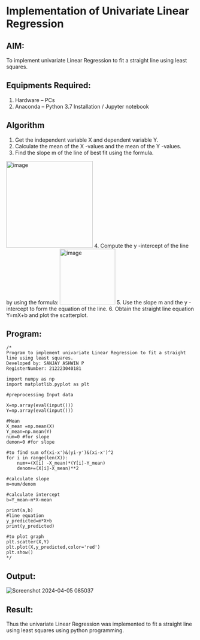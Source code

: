# Implementation of Univariate Linear Regression
## AIM:
To implement univariate Linear Regression to fit a straight line using least squares.

## Equipments Required:
1. Hardware – PCs
2. Anaconda – Python 3.7 Installation / Jupyter notebook

## Algorithm
1. Get the independent variable X and dependent variable Y.
2. Calculate the mean of the X -values and the mean of the Y -values.
3. Find the slope m of the line of best fit using the formula. 
<img width="231" alt="image" src="https://user-images.githubusercontent.com/93026020/192078527-b3b5ee3e-992f-46c4-865b-3b7ce4ac54ad.png">
4. Compute the y -intercept of the line by using the formula:
<img width="148" alt="image" src="https://user-images.githubusercontent.com/93026020/192078545-79d70b90-7e9d-4b85-9f8b-9d7548a4c5a4.png">
5. Use the slope m and the y -intercept to form the equation of the line.
6. Obtain the straight line equation Y=mX+b and plot the scatterplot.

## Program:
```
/*
Program to implement univariate Linear Regression to fit a straight line using least squares.
Developed by: SANJAY ASHWIN P
RegisterNumber: 212223040181

import numpy as np
import matplotlib.pyplot as plt

#preprocessing Input data

X=np.array(eval(input()))
Y=np.array(eval(input()))

#Mean
X_mean =np.mean(X)
Y_mean=np.mean(Y)
num=0 #for slope
demon=0 #for slope

#to find sum of(xi-x')&(yi-y')&(xi-x')^2
for i in range(len(X)):
    num+=(X[i] -X_mean)*(Y[i]-Y_mean)
    denom+=(X[i]-X_mean)**2

#calculate slope
m=num/denom

#calculate intercept
b=Y_mean-m*X-mean

print(a,b)
#line equation
y_predicted=m*X+b
print(y_predicted)

#to plot graph
plt.scatter(X,Y)
plt.plot(X,y_predicted,color='red')
plt.show()
*/
```

## Output:
![Screenshot 2024-04-05 085037](https://github.com/sanjayashwinP/Find-the-best-fit-line-using-Least-Squares-Method/assets/147473265/0ab5e973-36ce-4ad0-9b9c-2a99f8f01ea2)


## Result:
Thus the univariate Linear Regression was implemented to fit a straight line using least squares using python programming.

